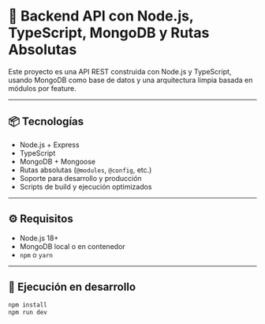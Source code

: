# 🚀 Backend API con Node.js, TypeScript, MongoDB y Rutas Absolutas

Este proyecto es una API REST construida con Node.js y TypeScript, usando MongoDB como base de datos y una arquitectura limpia basada en módulos por feature.

---

## 📦 Tecnologías

- Node.js + Express
- TypeScript
- MongoDB + Mongoose
- Rutas absolutas (`@modules`, `@config`, etc.)
- Soporte para desarrollo y producción
- Scripts de build y ejecución optimizados

---

## ⚙️ Requisitos

- Node.js 18+
- MongoDB local o en contenedor
- `npm` o `yarn`

---

## 🚀 Ejecución en desarrollo

```bash
npm install
npm run dev
